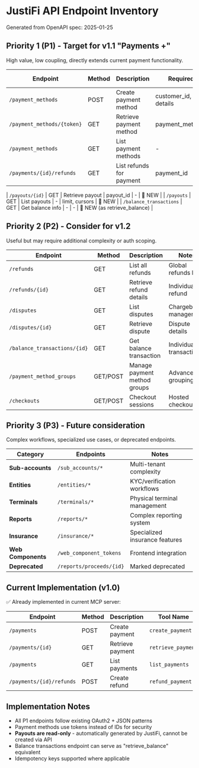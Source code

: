 # JustiFi API Endpoint Inventory
Generated from OpenAPI spec: 2025-01-25

## Priority 1 (P1) - Target for v1.1 "Payments +"
High value, low coupling, directly extends current payment functionality.

| Endpoint | Method | Description | Required Args | Optional Args | Status |
|----------|--------|-------------|---------------|---------------|--------|
| `/payment_methods` | POST | Create payment method | customer_id, card/bank details | - | 🎯 NEW |
| `/payment_methods/{token}` | GET | Retrieve payment method | payment_method_token | - | 🎯 NEW |
| `/payment_methods` | GET | List payment methods | - | limit, cursors | 🎯 NEW |
| `/payments/{id}/refunds` | GET | List refunds for payment | payment_id | limit, cursors | 🎯 NEW |

| `/payouts/{id}` | GET | Retrieve payout | payout_id | - | 🎯 NEW |
| `/payouts` | GET | List payouts | - | limit, cursors | 🎯 NEW |
| `/balance_transactions` | GET | Get balance info | - | - | 🎯 NEW (as retrieve_balance) |

## Priority 2 (P2) - Consider for v1.2
Useful but may require additional complexity or auth scoping.

| Endpoint | Method | Description | Notes |
|----------|--------|-------------|-------|
| `/refunds` | GET | List all refunds | Global refunds list |
| `/refunds/{id}` | GET | Retrieve refund details | Individual refund |
| `/disputes` | GET | List disputes | Chargeback management |
| `/disputes/{id}` | GET | Retrieve dispute | Dispute details |
| `/balance_transactions/{id}` | GET | Get balance transaction | Individual transaction |
| `/payment_method_groups` | GET/POST | Manage payment method groups | Advanced grouping |
| `/checkouts` | GET/POST | Checkout sessions | Hosted checkout |

## Priority 3 (P3) - Future consideration
Complex workflows, specialized use cases, or deprecated endpoints.

| Category | Endpoints | Notes |
|----------|-----------|-------|
| **Sub-accounts** | `/sub_accounts/*` | Multi-tenant complexity |
| **Entities** | `/entities/*` | KYC/verification workflows |
| **Terminals** | `/terminals/*` | Physical terminal management |
| **Reports** | `/reports/*` | Complex reporting system |
| **Insurance** | `/insurance/*` | Specialized insurance features |
| **Web Components** | `/web_component_tokens` | Frontend integration |
| **Deprecated** | `/reports/proceeds/{id}` | Marked deprecated |

## Current Implementation (v1.0)
✅ Already implemented in current MCP server:

| Endpoint | Method | Description | Tool Name |
|----------|--------|-------------|-----------|
| `/payments` | POST | Create payment | `create_payment` |
| `/payments/{id}` | GET | Retrieve payment | `retrieve_payment` |
| `/payments` | GET | List payments | `list_payments` |
| `/payments/{id}/refunds` | POST | Create refund | `refund_payment` |

## Implementation Notes
- All P1 endpoints follow existing OAuth2 + JSON patterns
- Payment methods use tokens instead of IDs for security
- **Payouts are read-only** - automatically generated by JustiFi, cannot be created via API
- Balance transactions endpoint can serve as "retrieve_balance" equivalent
- Idempotency keys supported where applicable 
